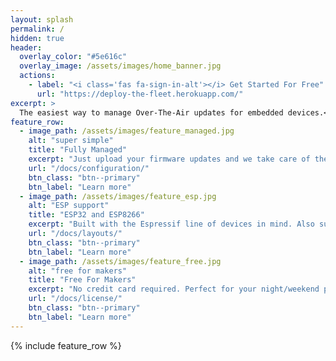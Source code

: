 ```yaml
---
layout: splash
permalink: /
hidden: true
header:
  overlay_color: "#5e616c"
  overlay_image: /assets/images/home_banner.jpg
  actions:
    - label: "<i class='fas fa-sign-in-alt'></i> Get Started For Free"
      url: "https://deploy-the-fleet.herokuapp.com/"
excerpt: >
  The easiest way to manage Over-The-Air updates for embedded devices.<br />
feature_row:
  - image_path: /assets/images/feature_managed.jpg
    alt: "super simple"
    title: "Fully Managed"
    excerpt: "Just upload your firmware updates and we take care of the rest. Requires minimal firmware code changes."
    url: "/docs/configuration/"
    btn_class: "btn--primary"
    btn_label: "Learn more"
  - image_path: /assets/images/feature_esp.jpg
    alt: "ESP support"
    title: "ESP32 and ESP8266"
    excerpt: "Built with the Espressif line of devices in mind. Also supports the ESP Arduino Core library out of the box."
    url: "/docs/layouts/"
    btn_class: "btn--primary"
    btn_label: "Learn more"
  - image_path: /assets/images/feature_free.jpg
    alt: "free for makers"
    title: "Free For Makers"
    excerpt: "No credit card required. Perfect for your night/weekend projects or to get your own product idea started."
    url: "/docs/license/"
    btn_class: "btn--primary"
    btn_label: "Learn more"      
---
```


{% include feature_row %}
